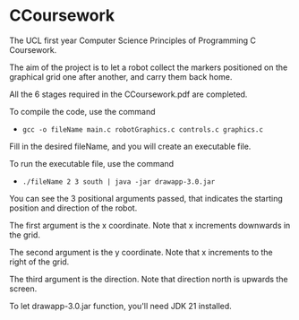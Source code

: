 # CCoursework
The UCL first year Computer Science Principles of Programming C Coursework.

The aim of the project is to let a robot collect the markers positioned on the graphical grid one after another, and carry them back home. 

All the 6 stages required in the CCoursework.pdf are completed.

To compile the code, use the command

- `gcc -o fileName main.c robotGraphics.c controls.c graphics.c`

Fill in the desired fileName, and you will create an executable file.

To run the executable file, use the command

- `./fileName 2 3 south | java -jar drawapp-3.0.jar`

You can see the 3 positional arguments passed, that indicates the starting position and direction of the robot.

The first argument is the x coordinate. Note that x increments downwards in the grid.

The second argument is the y coordinate. Note that x increments to the right of the grid.

The third argument is the direction. Note that direction north is upwards the screen.

To let drawapp-3.0.jar function, you'll need JDK 21 installed.